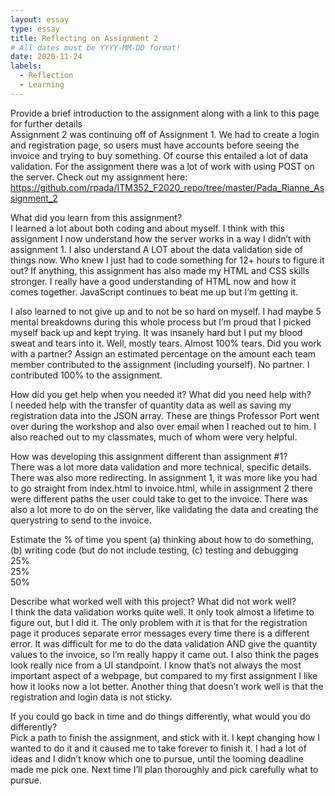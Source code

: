 ```yaml
---
layout: essay
type: essay
title: Reflecting on Assignment 2
# All dates must be YYYY-MM-DD format!
date: 2020-11-24
labels:
  - Reflection
  - Learning
--- 
```

Provide a brief introduction to the assignment along with a link to this page for further details <br> 
Assignment 2 was continuing off of Assignment 1. We had to create a login and registration page, so users must have accounts before seeing the invoice and trying to buy something. Of course this entailed a lot of data validation. For the assignment there was a lot of work with using POST on the server. 
Check out my assignment here: https://github.com/rpada/ITM352_F2020_repo/tree/master/Pada_Rianne_Assignment_2

What did you learn from this assignment? <br> 
I learned a lot about both coding and about myself. I think with this assignment I now understand how the server works in a way I didn’t with assignment 1. I also understand A LOT about the data validation side of things now. Who knew I just had to code something for 12+ hours to figure it out? If anything, this assignment has also made my HTML and CSS skills stronger. I really have a good understanding of HTML now and how it comes together. JavaScript continues to beat me up but I’m getting it.

I also learned to not give up and to not be so hard on myself. I had maybe 5 mental breakdowns during this whole process but I’m proud that I picked myself back up and kept trying. It was insanely hard but I put my blood sweat and tears into it. Well, mostly tears. Almost 100% tears. 
Did you work with a partner? Assign an estimated percentage on the amount each team member contributed to the assignment (including yourself).
No partner. I contributed 100% to the assignment. 

How did you get help when you needed it? What did you need help with? <br> 
I needed help with the transfer of quantity data as well as saving my registration data into the JSON array. These are things Professor Port went over during the workshop and also over email when I reached out to him. I also reached out to my classmates, much of whom were very helpful. 
 
How was developing this assignment different than assignment #1? <br> 
There was a lot more data validation and more technical, specific details. There was also more redirecting. In assignment 1, it was more like you had to go straight from index.html to invoice.html, while in assignment 2 there were different paths the user could take to get to the invoice. There was also a lot more to do on the server, like validating the data and creating the querystring to send to the invoice.

Estimate the % of time you spent (a) thinking about how to do something, (b) writing code (but do not include testing, (c) testing and debugging <br> 
25% <br> 
25% <br> 
50% <br> 

Describe what worked well with this project? What did not work well? <br> 
I think the data validation works quite well. It only took almost a lifetime to figure out, but I did it. The only problem with it is that for the registration page it produces separate error messages every time there is a different error. It was difficult for me to do the data validation AND give the quantity values to the invoice, so I’m really happy it came out. I also think the pages look really nice from a UI standpoint. I know that’s not always the most important aspect of a webpage, but compared to my first assignment I like how it looks now a lot better. Another thing that doesn’t work well is that the registration and login data is not sticky. 

If you could go back in time and do things differently, what would you do differently? <br> 
Pick a path to finish the assignment, and stick with it. I kept changing how I wanted to do it and it caused me to take forever to finish it. I had a lot of ideas and I didn’t know which one to pursue, until the looming deadline made me pick one. Next time I’ll plan thoroughly and pick carefully what to pursue. 
